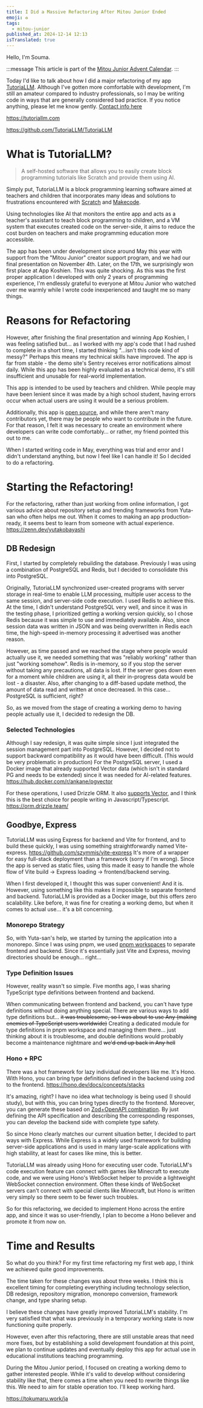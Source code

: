 ```yaml
---
title: I Did a Massive Refactoring After Mitou Junior Ended
emoji: ♻️
tags:
  - mitou-junior
published_at: 2024-12-14 12:13
isTranslated: true
---
```


Hello, I'm Souma.

:::message
This article is part of the [Mitou Junior Advent Calendar](https://adventar.org/calendars/10825).
:::

Today I'd like to talk about how I did a major refactoring of my app [TutoriaLLM](https://tutoriallm.com). Although I've gotten more comfortable with development, I'm still an amateur compared to industry professionals, so I may be writing code in ways that are generally considered bad practice. If you notice anything, please let me know gently. [Contact info here](https://tokumaru.work/ja)

https://tutoriallm.com

https://github.com/TutoriaLLM/TutoriaLLM

# What is TutoriaLLM?

> A self-hosted software that allows you to easily create block programming tutorials like Scratch and provide them using AI.

Simply put, TutoriaLLM is a block programming learning software aimed at teachers and children that incorporates many ideas and solutions to frustrations encountered with [Scratch](https://scratch.mit.edu/) and [Makecode](https://makecode.microbit.org/).

Using technologies like AI that monitors the entire app and acts as a teacher's assistant to teach block programming to children, and a VM system that executes created code on the server-side, it aims to reduce the cost burden on teachers and make programming education more accessible.

The app has been under development since around May this year with support from the "Mitou Junior" creator support program, and we had our final presentation on November 4th. Later, on the 17th, we surprisingly won first place at App Koshien. This was quite shocking. As this was the first proper application I developed with only 2 years of programming experience, I'm endlessly grateful to everyone at Mitou Junior who watched over me warmly while I wrote code inexperienced and taught me so many things.

# Reasons for Refactoring

However, after finishing the final presentation and winning App Koshien, I was feeling satisfied but... as I worked with my app's code that I had rushed to complete in a short time, I started thinking "...isn't this code kind of messy?" Perhaps this means my technical skills have improved. The app is far from stable - the demo site's Sentry receives error notifications almost daily. While this app has been highly evaluated as a technical demo, it's still insufficient and unusable for real-world implementation.

This app is intended to be used by teachers and children. While people may have been lenient since it was made by a high school student, having errors occur when actual users are using it would be a serious problem.

Additionally, this app is [open source](https://github.com/TutoriaLLM/TutoriaLLM), and while there aren't many contributors yet, there may be people who want to contribute in the future. For that reason, I felt it was necessary to create an environment where developers can write code comfortably... or rather, my friend pointed this out to me.

When I started writing code in May, everything was trial and error and I didn't understand anything, but now I feel like I can handle it! So I decided to do a refactoring.

# Starting the Refactoring!

For the refactoring, rather than just working from online information, I got various advice about repository setup and trending frameworks from Yuta-san who often helps me out. When it comes to making an app production-ready, it seems best to learn from someone with actual experience.
https://zenn.dev/yutakobayashi

## DB Redesign

First, I started by completely rebuilding the database.
Previously I was using a combination of PostgreSQL and Redis, but I decided to consolidate this into PostgreSQL.

Originally, TutoriaLLM synchronized user-created programs with server storage in real-time to enable LLM processing, multiple user access to the same session, and server-side code execution. I used Redis to achieve this. At the time, I didn't understand PostgreSQL very well, and since it was in the testing phase, I prioritized getting a working version quickly, so I chose Redis because it was simple to use and immediately available. Also, since session data was written in JSON and was being overwritten in Redis each time, the high-speed in-memory processing it advertised was another reason.

However, as time passed and we reached the stage where people would actually use it, we needed something that was "reliably working" rather than just "working somehow". Redis is in-memory, so if you stop the server without taking any precautions, all data is lost. If the server goes down even for a moment while children are using it, all their in-progress data would be lost - a disaster. Also, after changing to a diff-based update method, the amount of data read and written at once decreased. In this case... PostgreSQL is sufficient, right?

So, as we moved from the stage of creating a working demo to having people actually use it, I decided to redesign the DB.

### Selected Technologies

Although I say redesign, it was quite simple since I just integrated the session management part into PostgreSQL. However, I decided not to support backward compatibility as it would have been difficult. (This would be very problematic in production)
For the PostgreSQL server, I used a Docker image that already supported Vector data (which isn't in standard PG and needs to be extended) since it was needed for AI-related features.
https://hub.docker.com/r/ankane/pgvector

For these operations, I used Drizzle ORM. It also [supports Vector](https://orm.drizzle.team/docs/guides/vector-similarity-search), and I think this is the best choice for people writing in Javascript/Typescript.
https://orm.drizzle.team/

## Goodbye, Express

TutoriaLLM was using Express for backend and Vite for frontend, and to build these quickly, I was using something straightforwardly named Vite-express.
https://github.com/szymmis/vite-express
It's more of a wrapper for easy full-stack deployment than a framework (sorry if I'm wrong). Since the app is served as static files, using this made it easy to handle the whole flow of Vite build → Express loading → frontend/backend serving.

When I first developed it, I thought this was super convenient! And it is. However, using something like this makes it impossible to separate frontend and backend.
TutoriaLLM is provided as a Docker image, but this offers zero scalability. Like before, it was fine for creating a working demo, but when it comes to actual use... it's a bit concerning.

### Monorepo Strategy

So, with Yuta-san's help, we started by turning the application into a monorepo. Since I was using pnpm, we used [pnpm workspaces](https://pnpm.io/ja/next/workspaces) to separate frontend and backend. Since it's essentially just Vite and Express, moving directories should be enough... right...

### Type Definition Issues

However, reality wasn't so simple. Five months ago, I was sharing TypeScript type definitions between frontend and backend.

When communicating between frontend and backend, you can't have type definitions without doing anything special. There are various ways to add type definitions but... ~~it was troublesome, so I was about to use Any (making enemies of TypeScript users worldwide)~~
Creating a dedicated module for type definitions in pnpm workspace and managing them there... just thinking about it is troublesome, and double definitions would probably become a maintenance nightmare and ~~we'd end up back in Any hell~~

### Hono + RPC

There was a hot framework for lazy individual developers like me. It's Hono.
With Hono, you can bring type definitions defined in the backend using zod to the frontend.
https://hono.dev/docs/concepts/stacks

It's amazing, right? I have no idea what technology is being used (I should study), but with this, you can bring types directly to the frontend. Moreover, you can generate these based on [Zod+OpenAPI combination](https://hono.dev/examples/zod-openapi). By just defining the API specification and describing the corresponding responses, you can develop the backend side with complete type safety.

So since Hono clearly matches our current situation better, I decided to part ways with Express. While Express is a widely used framework for building server-side applications and is used in many large-scale applications with high stability, at least for cases like mine, this is better.

TutoriaLLM was already using Hono for executing user code.
TutoriaLLM's code execution feature can connect with games like Minecraft to execute code, and we were using Hono's WebSocket helper to provide a lightweight WebSocket connection environment. Often these kinds of WebSocket servers can't connect with special clients like Minecraft, but Hono is written very simply so there seem to be fewer such troubles.

So for this refactoring, we decided to implement Hono across the entire app, and since it was so user-friendly, I plan to become a Hono believer and promote it from now on.

# Time and Results

So what do you think?
For my first time refactoring my first web app, I think we achieved quite good improvements.

The time taken for these changes was about three weeks. I think this is excellent timing for completing everything including technology selection, DB redesign, repository migration, monorepo conversion, framework change, and type sharing setup.

I believe these changes have greatly improved TutoriaLLM's stability. I'm very satisfied that what was previously in a temporary working state is now functioning quite properly.

However, even after this refactoring, there are still unstable areas that need more fixes, but by establishing a solid development foundation at this point, we plan to continue updates and eventually deploy this app for actual use in educational institutions teaching programming.

During the Mitou Junior period, I focused on creating a working demo to gather interested people. While it's valid to develop without considering stability like that, there comes a time when you need to rewrite things like this. We need to aim for stable operation too. I'll keep working hard.

https://tokumaru.work/ja
